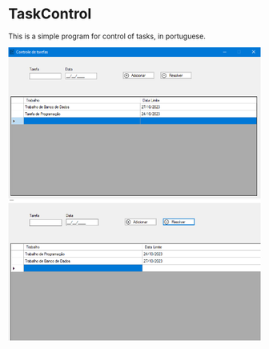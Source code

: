 # TaskControl
This is a simple program for control of tasks, in portuguese.

![project-image](./.github/image.png)
![project-gif](./.github/gif.gif)
